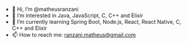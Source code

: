 - 👋 Hi, I’m @matheusranzani
- 👀 I’m interested in Java, JavaScript, C, C++ and Elixir
- 🌱 I’m currently learning Spring Boot, Node.js, React, React Native, C, C++ and Elixir
- 📫 How to reach me: ranzani.matheus@gmail.com
